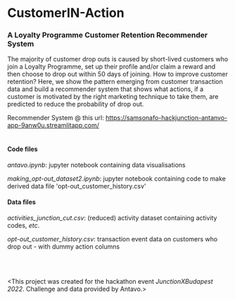 # CustomerIN-Action
### A Loyalty Programme Customer Retention Recommender System

The majority of customer drop outs is caused by short-lived customers who join a Loyalty Programme, set up their profile and/or claim a reward and then choose to drop out within 50 days of joining. How to improve customer retention? Here, we show the pattern emerging from customer transaction data and build a recommender system that shows what actions, if a customer is motivated by the right marketing technique to take them, are predicted to reduce the probability of drop out.

Recommender System @ this url: https://samsonafo-hackjunction-antanvo-app-9anw0u.streamlitapp.com/
 <br/><br/>  
#### Code files
*antavo.ipynb*: jupyter notebook containing data visualisations   
   
*making_opt-out_dataset2.ipynb*: jupyter notebook containing code to make derived data file 'opt-out_customer_history.csv'  
  
#### Data files
   
*activities_junction_cut.csv*: (reduced) activity dataset containing activity codes, *etc*.   
    
*opt-out_customer_history.csv*: transaction event data on customers who drop out - with dummy action columns   
      
 <br/><br/>   
      
<This project was created for the hackathon event *JunctionXBudapest 2022*. Challenge and data provided by Antavo.>

